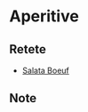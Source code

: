 # Aperitive

## Retete

* [Salata Boeuf](./salata-boeuf)

## Note

[//]: # "* [Decoratii](./decoratii)"
